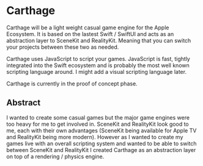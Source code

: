 # Carthage

Carthage will be a light weight casual game engine for the Apple Ecosystem. It is based on the lastest Swift / SwiftUI and acts as an abstraction layer to SceneKit and RealityKit. Meaning that you can switch your projects between these two as needed.

Carthage uses JavaScript to script your games. JavaScript is fast, tightly integrated into the Swift ecosystem and is probably the most well known scripting language around. I might add a visual scripting language later.

Carthage is currently in the proof of concept phase.

## Abstract

I wanted to create some casual games but the major game engines were too heavy for me to get involved in. SceneKit and RealityKit look good to me, each with their own advantages (SceneKit being available for Apple TV and RealityKit being more modern). However as I wanted to create my games live with an overall scripting system and wanted to be able to switch between SceneKit and RealityKit I created Carthage as an abstraction layer on top of a rendering / physics engine.
